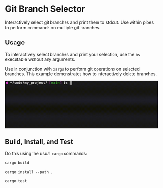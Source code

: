 # Git Branch Selector

Interactively select git branches and print them to stdout.
Use within pipes to perform commands on multiple git branches.

## Usage

To interactively select branches and print your selection,
use the `bs` executable without any arguments.

Use in conjunction with `xargs` to perform git operations on selected branches.
This example demonstrates how to interactively delete branches.

![alt text](./docs/images/usage_example.gif)

## Build, Install, and Test

Do this using the usual `cargo` commands:

```console
cargo build
```

```console
cargo install --path .
```

```console
cargo test
```
